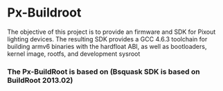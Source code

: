 # Px-Buildroot #

The objective of this project is to provide an firmware and SDK for Pixout lighting devices. The resulting SDK provides a GCC 4.6.3 toolchain for building armv6 binaries with the hardfloat ABI, as well as bootloaders, kernel image, rootfs, and development sysroot

### The Px-BuildRoot is based on (Bsquask SDK is based on BuildRoot 2013.02) ###
